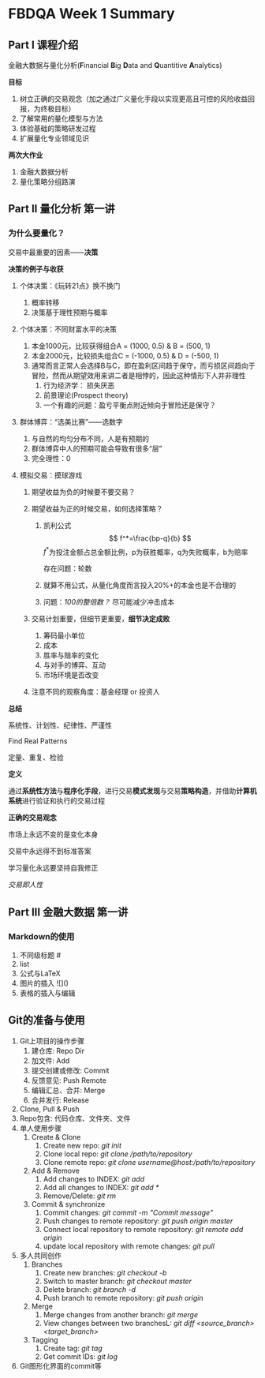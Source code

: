 

# FBDQA Week 1 Summary

## Part I 课程介绍

金融大数据与量化分析(**F**inancial **B**ig **D**ata and **Q**uantitive **A**nalytics)

**目标**

1. 树立正确的交易观念（加之通过广义量化手段以实现更高且可控的风险收益回报，为终极目标）
2. 了解常用的量化模型与方法
3. 体验基础的策略研发过程
4. 扩展量化专业领域见识

**两次大作业**

1. 金融大数据分析
2. 量化策略分组路演

## Part II 量化分析 第一讲

### 为什么要量化？

交易中最重要的因素——**决策**

**决策的例子与收获**

1. 个体决策：《玩转21点》换不换门

   1. 概率转移
   2. 决策基于理性预期与概率

2. 个体决策：不同财富水平的决策

   1. 本金1000元，比较获得组合A = (1000, 0.5) & B = (500, 1)
   2. 本金2000元，比较损失组合C = (-1000, 0.5) & D = (-500, 1)
   3. 通常而言正常人会选择B与C，即在盈利区间趋于保守，而亏损区间趋向于冒险，然而从期望效用来讲二者是相悖的，因此这种情形下人并非理性
      1. 行为经济学： 损失厌恶
      2. 前景理论(Prospect theory)
      3. 一个有趣的问题：盈亏平衡点附近倾向于冒险还是保守？

3. 群体博弈：“选美比赛”——选数字

   1. 与自然的均匀分布不同，人是有预期的
   2. 群体博弈中人的预期可能会导致有很多“层”
   3. 完全理性：0

4. 模拟交易：摸球游戏

   1. 期望收益为负的时候要不要交易？

   2. 期望收益为正的时候交易，如何选择策略？

      1. 凯利公式 
         $$
         f^*=\frac{bp-q}{b}
         $$
         $f^*$为投注金额占总金额比例，p为获胜概率，q为失败概率，b为赔率

         存在问题：轮数

      2. 就算不用公式，从量化角度而言投入20%+的本金也是不合理的

      3. 问题：*100的整倍数？* 尽可能减少冲击成本

   3. 交易计划重要，但细节更重要，**细节决定成败**

      1. 筹码最小单位
      2. 成本
      3. 胜率与赔率的变化
      4. 与对手的博弈、互动
      5. 市场环境是否改变

   4. 注意不同的观察角度：基金经理 or 投资人

**总结**

系统性、计划性、纪律性、严谨性

Find Real Patterns

定量、重复、检验

**定义**

通过**系统性方法**与**程序化手段**，进行交易**模式发现**与交易**策略构造**，并借助**计算机系统**进行验证和执行的交易过程

**正确的交易观念**

市场上永远不变的是变化本身

交易中永远得不到标准答案

学习量化永远要坚持自我修正

*交易即人性*

## Part III 金融大数据 第一讲

### Markdown的使用

1. 不同级标题 #
2. list
3. 公式与LaTeX
4. 图片的插入 ![]\()
5. 表格的插入与编辑

## Git的准备与使用

1. Git上项目的操作步骤
   1. 建仓库: Repo Dir
   2. 加文件: Add
   3. 提交创建或修改: Commit
   4. 反馈意见: Push Remote
   5. 编辑汇总、合并: Merge
   6. 合并发行: Release
2. Clone, Pull & Push
3. Repo包含: 代码仓库、文件夹、文件
4. 单人使用步骤
   1. Create & Clone
      1. Create new repo: *git init*
      2. Clone local repo: *git clone /path/to/repository*
      3. Clone remote repo: *git clone username@host:/path/to/repository*
   2. Add & Remove
      1. Add changes to INDEX: *git add <filename>*
      2. Add all changes to INDEX: *git add \**
      3. Remove/Delete: *git rm <filename>*
   3. Commit & synchronize
      1. Commit changes: *git commit -m "Commit message"*
      2. Push changes to remote repository: *git push origin master*
      3. Connect local repository to remote repository: *git remote add origin <server>*
      4. update local repository with remote changes: *git pull*
5. 多人共同创作
   1. Branches
      1. Create new branches: *git checkout -b <branch>*
      2. Switch to master branch: *git checkout master*
      3. Delete branch: *git branch -d <branch>*
      4. Push branch to remote repository: *git push origin <branch>*
   2. Merge
      1. Merge changes from another branch: *git merge <branch>*
      2. View changes between two branchesL: *git diff <source_branch> <target_branch>*
   3. Tagging
      1. Create tag: *git tag <tag> <commit ID>*
      2. Get commit IDs: *git log*
6. Git图形化界面的commit等






